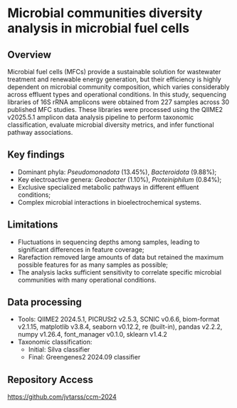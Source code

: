 # Microbial communities diversity analysis in microbial fuel cells

## Overview
Microbial fuel cells (MFCs) provide a sustainable solution for wastewater treatment and renewable energy generation, but their efficiency is highly dependent on microbial community composition, which varies considerably across effluent types and operational conditions. In this study, sequencing libraries of 16S rRNA amplicons were obtained from 227 samples across 30 published MFC studies. These libraries were processed using the QIIME2 v2025.5.1 amplicon data analysis pipeline to perform taxonomic classification, evaluate microbial diversity metrics, and infer functional pathway associations. 

## Key findings
- Dominant phyla: _Pseudomonadota_ (13.45%), _Bacteroidota_ (9.88%);
- Key electroactive genera: _Geobacter_ (1.10%), _Proteiniphilum_ (0.84%);
- Exclusive specialized metabolic pathways in different effluent conditions;
- Complex microbial interactions in bioelectrochemical systems.

## Limitations
- Fluctuations in sequencing depths among samples, leading to significant differences in feature coverage;
- Rarefaction removed large amounts of data but retained the maximum possible features for as many samples as possible;
- The analysis lacks sufficient sensitivity to correlate specific microbial communities with many operational conditions.

## Data processing
- Tools: QIIME2 2024.5.1, PICRUSt2 v2.5.3, SCNIC v0.6.6, biom-format v2.1.15, matplotlib v3.8.4, seaborn v0.12.2, re (built-in), pandas v2.2.2, numpy v1.26.4, font_manager v0.1.0, sklearn v1.4.2 
- Taxonomic classification:
  * Initial: Silva classifier
  * Final: Greengenes2 2024.09 classifier

## Repository Access
https://github.com/jvtarss/ccm-2024
